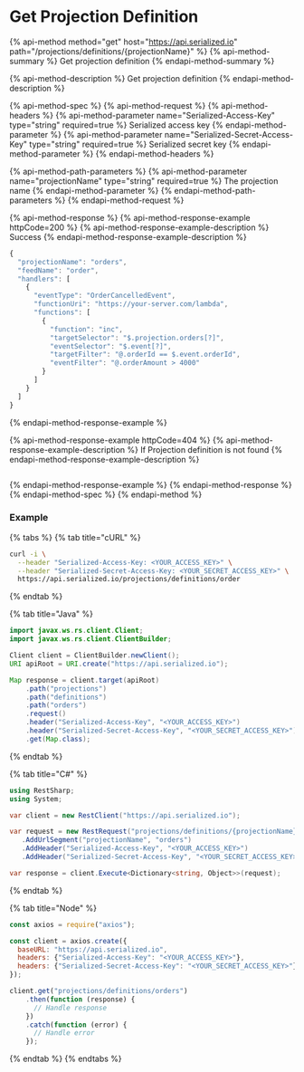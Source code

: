 # Get Projection Definition

{% api-method method="get" host="https://api.serialized.io" path="/projections/definitions/{projectionName}" %}
{% api-method-summary %}
Get projection definition
{% endapi-method-summary %}

{% api-method-description %}
Get projection definition
{% endapi-method-description %}

{% api-method-spec %}
{% api-method-request %}
{% api-method-headers %}
{% api-method-parameter name="Serialized-Access-Key" type="string" required=true %}
Serialized access key
{% endapi-method-parameter %}
{% api-method-parameter name="Serialized-Secret-Access-Key" type="string" required=true %}
Serialized secret key
{% endapi-method-parameter %}
{% endapi-method-headers %}

{% api-method-path-parameters %}
{% api-method-parameter name="projectionName" type="string" required=true %}
The projection name
{% endapi-method-parameter %}
{% endapi-method-path-parameters %}
{% endapi-method-request %}

{% api-method-response %}
{% api-method-response-example httpCode=200 %}
{% api-method-response-example-description %}
Success
{% endapi-method-response-example-description %}

```javascript
{
  "projectionName": "orders",
  "feedName": "order",
  "handlers": [
    {
      "eventType": "OrderCancelledEvent",
      "functionUri": "https://your-server.com/lambda",
      "functions": [
        {
          "function": "inc",
          "targetSelector": "$.projection.orders[?]",
          "eventSelector": "$.event[?]",
          "targetFilter": "@.orderId == $.event.orderId",
          "eventFilter": "@.orderAmount > 4000"
        }
      ]
    }
  ]
}
```
{% endapi-method-response-example %}

{% api-method-response-example httpCode=404 %}
{% api-method-response-example-description %}
If Projection definition is not found
{% endapi-method-response-example-description %}

```

```
{% endapi-method-response-example %}
{% endapi-method-response %}
{% endapi-method-spec %}
{% endapi-method %}

### Example

{% tabs %}
{% tab title="cURL" %}
```bash
curl -i \
  --header "Serialized-Access-Key: <YOUR_ACCESS_KEY>" \
  --header "Serialized-Secret-Access-Key: <YOUR_SECRET_ACCESS_KEY>" \
  https://api.serialized.io/projections/definitions/order
```
{% endtab %}

{% tab title="Java" %}
```java
import javax.ws.rs.client.Client;
import javax.ws.rs.client.ClientBuilder;

Client client = ClientBuilder.newClient();
URI apiRoot = URI.create("https://api.serialized.io");

Map response = client.target(apiRoot)
    .path("projections")
    .path("definitions")
    .path("orders")
    .request()
    .header("Serialized-Access-Key", "<YOUR_ACCESS_KEY>")
    .header("Serialized-Secret-Access-Key", "<YOUR_SECRET_ACCESS_KEY>")
    .get(Map.class);
```
{% endtab %}

{% tab title="C\#" %}
```csharp
using RestSharp;
using System;

var client = new RestClient("https://api.serialized.io");

var request = new RestRequest("projections/definitions/{projectionName}", Method.GET)
   .AddUrlSegment("projectionName", "orders")
   .AddHeader("Serialized-Access-Key", "<YOUR_ACCESS_KEY>")
   .AddHeader("Serialized-Secret-Access-Key", "<YOUR_SECRET_ACCESS_KEY>");

var response = client.Execute<Dictionary<string, Object>>(request);
```
{% endtab %}

{% tab title="Node" %}
```javascript
const axios = require("axios");

const client = axios.create({
  baseURL: "https://api.serialized.io",
  headers: {"Serialized-Access-Key": "<YOUR_ACCESS_KEY>"},
  headers: {"Serialized-Secret-Access-Key": "<YOUR_SECRET_ACCESS_KEY>"}
});

client.get("projections/definitions/orders")
    .then(function (response) {
      // Handle response
    })
    .catch(function (error) {
      // Handle error
    });
```
{% endtab %}
{% endtabs %}



